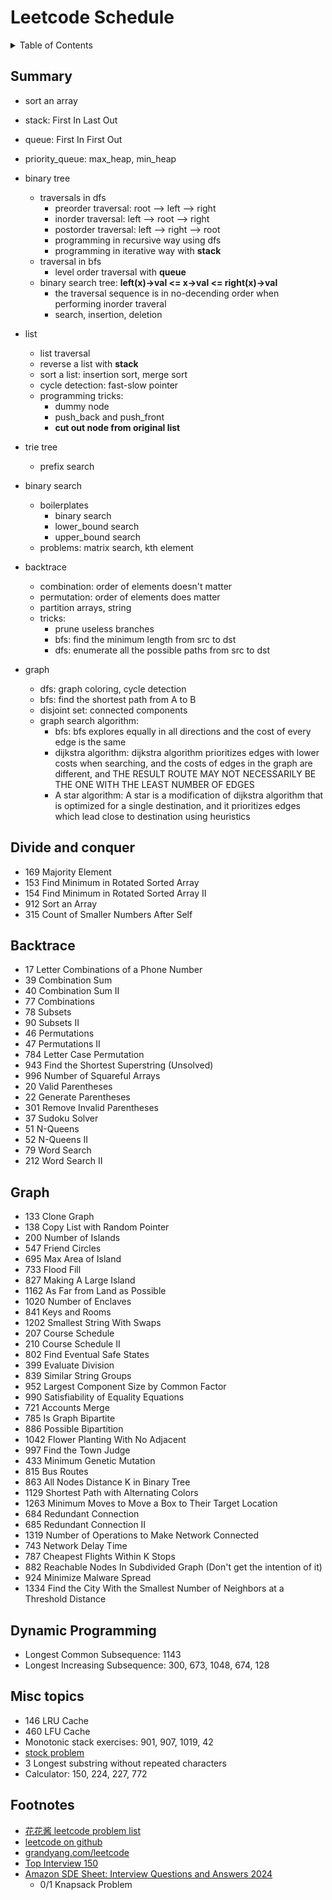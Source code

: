 # Leetcode Schedule

<details><summary>Table of Contents</summary><p>

- [Summary](#summary)
- [Divide and conquer](#divide-and-conquer)
- [Backtrace](#backtrace)
- [Graph](#graph)
- [Dynamic Programming](#dynamic-programming)
- [Misc topics](#misc-topics)
- [Footnotes](#footnotes)
</p></details>


## Summary

- sort an array
- stack: First In Last Out
- queue: First In First Out
- priority_queue: max_heap, min_heap
- binary tree
    - traversals in dfs
        - preorder traversal: root --> left --> right
        - inorder traversal: left --> root --> right
        - postorder traversal: left --> right --> root
        - programming in recursive way using dfs
        - programming in iterative way with **stack**
    - traversal in bfs
        - level order traversal with **queue**
    - binary search tree: **left(x)->val <= x->val <= right(x)->val**
        - the traversal sequence is in no-decending order when performing inorder traveral
        - search, insertion, deletion

- list
    - list traversal
    - reverse a list with **stack**
    - sort a list: insertion sort, merge sort
    - cycle detection: fast-slow pointer
    - programming tricks:
        - dummy node
        - push_back and push_front
        - **cut out node from original list**

- trie tree
    - prefix search

- binary search
    - boilerplates
        - binary search
        - lower_bound search
        - upper_bound search
    - problems: matrix search, kth element

- backtrace
    - combination: order of elements doesn't matter
    - permutation: order of elements does matter
    - partition arrays, string
    - tricks:
        - prune useless branches
        - bfs: find the minimum length from src to dst
        - dfs: enumerate all the possible paths from src to dst

- graph
    - dfs: graph coloring, cycle detection
    - bfs: find the shortest path from A to B
    - disjoint set: connected components
    - graph search algorithm:
        - bfs: bfs explores equally in all directions and the cost of every edge is the same
        - dijkstra algorithm: dijkstra algorithm prioritizes edges with lower costs when searching, and the costs of edges in the graph are different, and THE RESULT ROUTE MAY NOT NECESSARILY BE THE ONE WITH THE LEAST NUMBER OF EDGES
        - A star algorithm: A star is a modification of dijkstra algorithm that is optimized for a single destination, and it prioritizes edges which lead close to destination using heuristics


## Divide and conquer

- 169 Majority Element
- 153 Find Minimum in Rotated Sorted Array    
- 154 Find Minimum in Rotated Sorted Array II  
- 912 Sort an Array 
- 315 Count of Smaller Numbers After Self


## Backtrace

- 17 Letter Combinations of a Phone Number
- 39 Combination Sum
- 40 Combination Sum II    
- 77 Combinations
- 78 Subsets   
- 90 Subsets II
- 46 Permutations    
- 47 Permutations II    
- 784 Letter Case Permutation    
- 943 Find the Shortest Superstring (Unsolved)
- 996 Number of Squareful Arrays    
- 20 Valid Parentheses    
- 22 Generate Parentheses
- 301 Remove Invalid Parentheses    
- 37 Sudoku Solver
- 51 N-Queens
- 52 N-Queens II
- 79 Word Search
- 212 Word Search II  


## Graph

- 133 Clone Graph
- 138 Copy List with Random Pointer 
- 200 Number of Islands
- 547 Friend Circles
- 695 Max Area of Island 
- 733 Flood Fill       
- 827 Making A Large Island 
- 1162 As Far from Land as Possible   
- 1020 Number of Enclaves        
- 841 Keys and Rooms
- 1202 Smallest String With Swaps    
- 207 Course Schedule
- 210 Course Schedule II    
- 802 Find Eventual Safe States   
- 399 Evaluate Division
- 839 Similar String Groups   
- 952 Largest Component Size by Common Factor   
- 990 Satisfiability of Equality Equations 
- 721 Accounts Merge    
- 785 Is Graph Bipartite   
- 886 Possible Bipartition 
- 1042 Flower Planting With No Adjacent     
- 997 Find the Town Judge
- 433 Minimum Genetic Mutation
- 815 Bus Routes
- 863 All Nodes Distance K in Binary Tree  
- 1129 Shortest Path with Alternating Colors
- 1263 Minimum Moves to Move a Box to Their Target Location  
- 684 Redundant Connection    
- 685 Redundant Connection II  
- 1319 Number of Operations to Make Network Connected  
- 743 Network Delay Time  
- 787 Cheapest Flights Within K Stops
- 882 Reachable Nodes In Subdivided Graph (Don't get the intention of it)
- 924 Minimize Malware Spread    
- 1334 Find the City With the Smallest Number of Neighbors at a Threshold Distance

## Dynamic Programming

- Longest Common Subsequence: 1143
- Longest Increasing Subsequence: 300, 673, 1048, 674, 128


## Misc topics

- 146 LRU Cache
- 460 LFU Cache
- Monotonic stack exercises: 901, 907, 1019, 42
- [stock problem](https://grandyang.com/leetcode/309/)
- 3 Longest substring without repeated characters
- Calculator: 150, 224, 227, 772


## Footnotes

- [花花酱 leetcode problem list](https://zxi.mytechroad.com/blog/leetcode-problem-categories/)
- [leetcode on github](https://github.com/doocs/leetcode.git)
- [grandyang.com/leetcode](https://grandyang.com/leetcode/42/)
- [Top Interview 150](https://leetcode.com/studyplan/top-interview-150/)
- [Amazon SDE Sheet: Interview Questions and Answers 2024](https://www.geeksforgeeks.org/dsa/amazon-sde-sheet-interview-questions-and-answers/)
    - 0/1 Knapsack Problem
